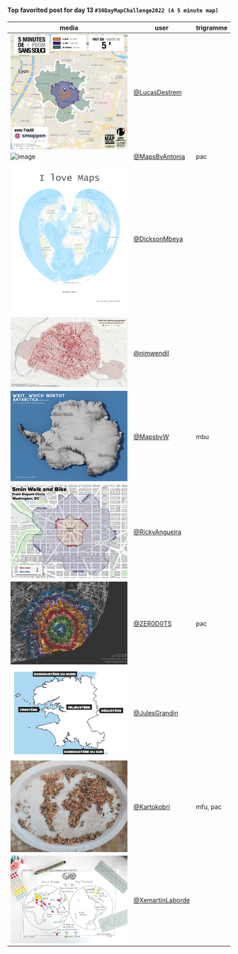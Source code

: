 #### Top favorited post for day 13 `#30DayMapChallenge2022 (A 5 minute map)`
| media | user | trigramme |
|-------|------|-----------|
| ![image](../uploads/1c888b2fca60005f1b03798cf07227e3/image.png) | [@LucasDestrem](https://twitter.com/LucasDestrem/status/1591736586739322881) |  |
| ![image](../uploads/73ac76c2500bc82e0077b6aac55fe8b2/image.png) | [@MapsByAntonia](https://twitter.com/MapsByAntonia/status/1591741786631856128) | pac |
| ![image](../uploads/aeca173523327a7029ce3bed75047d54/image.png) | [@DicksonMbeya](https://twitter.com/DicksonMbeya/status/1591863144934100992) |  |
| ![image](../uploads/d572685f77251c3c122609afee63ccf6/image.png) | [@nimwendil](https://twitter.com/nimwendil/status/1591819398494445571) |  |
| ![image](../uploads/3f649b4ba3230f46de7e2a3806300435/image.png) | [@MapsbyW](https://twitter.com/MapsbyW/status/1591835143685259264) | mbu |
| ![image](../uploads/5e82700a391629513322f7d7dfc86683/image.png) | [@RickyAngueira](https://twitter.com/RickyAngueira/status/1591838307008356354) |  |
| ![image](../uploads/749a7445b47c23285b68e260b3906657/image.png) | [@ZER0D0TS](https://twitter.com/ZER0D0TS/status/1591854680023658496) | pac |
| ![image](../uploads/8e4bbdc79bfcb90aa3925bd0021f2706/image.png) | [@JulesGrandin](https://twitter.com/JulesGrandin/status/1591699887720013829) |  |
| ![image](../uploads/9b667392e6b83fa0ec4ea1e2bc1e4adc/image.png) | [@Kartokobri](https://twitter.com/Kartokobri/status/1591712167417774085) | mfu, pac |
| ![image](../uploads/b37a89164105e3b88a4efd280291f0ed/image.png) | [@XemartinLaborde](https://twitter.com/XemartinLaborde/status/1591765155956011012) |  |


